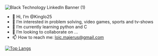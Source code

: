 ![Black Technology LinkedIn Banner (1)](https://user-images.githubusercontent.com/59590960/205449509-00d3d8a0-2e52-476e-b3dc-e74a6c3e6db9.png)

- 👋 Hi, I’m @Kinglo25
- 👀 I’m interested in problem solving, video games, sports and tv-shows
- 🌱 I’m currently learning python and C
- 💞️ I’m looking to collaborate on ...
- 📫 How to reach me: loic.majerus@gmail.com

[![Top Langs](https://github-readme-stats.vercel.app/api/top-langs/?username=kinglo25&layout=compact)](https://github.com/Kinglo25/github-readme-stats)
<!---
Kinglo25/Kinglo25 is a ✨ special ✨ repository because its `README.md` (this file) appears on your GitHub profile.
You can click the Preview link to take a look at your changes.
--->
